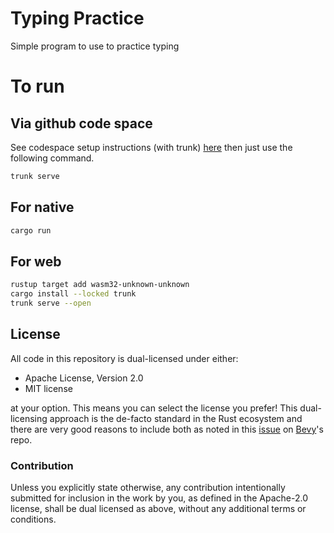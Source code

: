 # Typing Practice

Simple program to use to practice typing

# To run

## Via github code space

See codespace setup instructions (with trunk) [here](https://c-git.github.io/github/codespaces/#install-rust-with-trunk) then just use the following command.

```sh
trunk serve
```

## For native

```sh
cargo run
```

## For web

```sh
rustup target add wasm32-unknown-unknown
cargo install --locked trunk
trunk serve --open
```

## License

All code in this repository is dual-licensed under either:

- Apache License, Version 2.0
- MIT license

at your option.
This means you can select the license you prefer!
This dual-licensing approach is the de-facto standard in the Rust ecosystem and there are very good reasons to include both as noted in
this [issue](https://github.com/bevyengine/bevy/issues/2373) on [Bevy](https://bevyengine.org)'s repo.

### Contribution

Unless you explicitly state otherwise, any contribution intentionally submitted
for inclusion in the work by you, as defined in the Apache-2.0 license, shall
be dual licensed as above, without any additional terms or conditions.
